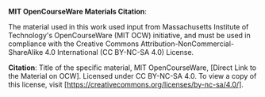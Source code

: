 **MIT OpenCourseWare Materials Citation**:

The material used in this work used input from Massachusetts Institute of Technology's OpenCourseWare (MIT OCW) initiative, and must be used in compliance with the Creative Commons Attribution-NonCommercial-ShareAlike 4.0 International (CC BY-NC-SA 4.0) License.

**Citation**:
Title of the specific material, MIT OpenCourseWare, [Direct Link to the Material on OCW]. Licensed under CC BY-NC-SA 4.0. To view a copy of this license, visit [https://creativecommons.org/licenses/by-nc-sa/4.0/].
